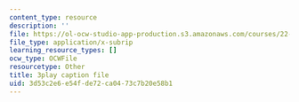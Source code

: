 ```yaml
---
content_type: resource
description: ''
file: https://ol-ocw-studio-app-production.s3.amazonaws.com/courses/22-15-essential-numerical-methods-fall-2014/3d53c2e6e54fde72ca0473c7b20e58b1_NtMOab_nhs0.srt
file_type: application/x-subrip
learning_resource_types: []
ocw_type: OCWFile
resourcetype: Other
title: 3play caption file
uid: 3d53c2e6-e54f-de72-ca04-73c7b20e58b1
---
```

